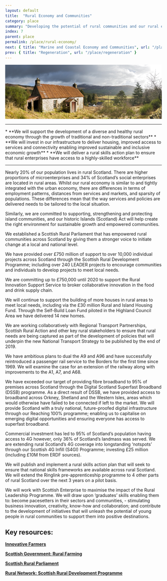 ```yaml
---
layout: default
title:  "Rural Economy and Communities"
category: place
summary: "Developing the potential of rural communities and our rural economy."
index: 7
parent: place
permalink: /place/rural-economy/
next: { title: "Marine and Coastal Economy and Communities", url: "/place/marine-and-coastal/" }
prev: { title: "Regeneration", url: "/place/regeneration" }
---
```

![Rural Photo](/assets/images/pageimages/place6.jpg)
<br>
<hr>
* **We will support the development of a diverse and healthy rural economy through the growth of traditional and non-traditional sectors**
* **We will invest in our infrastructure to deliver housing, improved access to services and connectivity enabling improved sustainable and inclusive economic growth**
* **We will deliver a rural skills action plan to ensure that rural enterprises have access to a highly-skilled workforce**


<hr>

Nearly 20% of our population lives in rural Scotland.  There are higher proportions of microenterprises and 34% of Scotland’s social enterprises are located in rural areas. Whilst our rural economy is similar to and tightly integrated with the urban economy, there are differences in terms of employment patterns, distances from services and markets, and sparsity of populations. These differences mean that the way services and policies are delivered needs to be tailored to the local situation.

Similarly, we are committed to supporting, strengthening and protecting island communities, and our historic Islands (Scotland) Act will help create the right environment for sustainable growth and empowered communities.

We established a Scottish Rural Parliament that has empowered rural communities across Scotland by giving them a stronger voice to initiate change at a local and national level.

We have provided over £750 million of support to over 10,000 individual projects across Scotland through the Scottish Rural Development Programme; including over 240 LEADER projects to encourage communities and individuals to develop projects to meet local needs.

We are committing up to £750,000 until 2020 to support the Rural Innovation Support Service to broker collaborative innovation in the food and drink supply chain.

We will continue to support the building of more houses in rural areas to meet local needs, including via the £30 million Rural and Island Housing Fund.  Through the Self-Build Loan Fund piloted in the Highland Council Area we have delivered 14 new homes.

We are working collaboratively with Regional Transport Partnerships, Scottish Rural Action and other key rural stakeholders to ensure that rural needs are being captured as part of the development of policies that will underpin the new National Transport Strategy to be published by the end of 2019.  

We have ambitious plans to dual the A9 and A96 and have successfully reintroduced a passenger rail service to the Borders for the first time since 1969. We will examine the case for an extension of the railway along with improvements to the A1, A7, and A68.

We have exceeded our target of providing fibre broadband to 95% of premises across Scotland through the Digital Scotland Superfast Broadband (DSSB) programme. As a direct result of DSSB, we have provided access to broadband across Orkney, Shetland and the Western Isles, areas which would otherwise have failed to be connected if left to the market. We will provide Scotland with a truly national, future-proofed digital infrastructure through our Reaching 100% programme; enabling us to capitalise on emerging digital opportunities and ensuring everyone has access to superfast broadband.

Commercial investment has led to 95% of Scotland’s population having access to 4G however, only 36% of Scotland’s landmass was served. We are extending rural Scotland’s 4G coverage into longstanding ‘notspots’ through our Scottish 4G Infill (S4GI) Programme; investing £25 million (including £10M from ERDF sources).

We will publish and implement a rural skills action plan that will seek to ensure that national skills frameworks are available across rural Scotland. We will extend the Ringlink pre-apprenticeship programme to 4 other parts of rural Scotland over the next 3 years on a pilot basis.  

We will work with Scottish Enterprise to maximise the impact of the Rural Leadership Programme. We will draw upon ‘graduates’ skills enabling them to: become pacesetters in their sectors and communities, - stimulating business innovation, creativity, know-how and collaboration; and contribute to the development of initiatives that will unleash the potential of young people in rural communities to support them into positive destinations.



## Key resources:
**[Innovative Farmers](https://www.innovativefarmers.org/welcometoriss/)**  

**[Scottish Government: Rural Farming](https://www.gov.scot/Topics/farmingrural/SRDP)**

**[Scottish Rural Parliament](https://www.scottishruralparliament.org.uk/)**

**[Rural Network: Scottish Rural Development Programme](https://www.ruralnetwork.scot/funding/scottish-rural-development-programme)**
